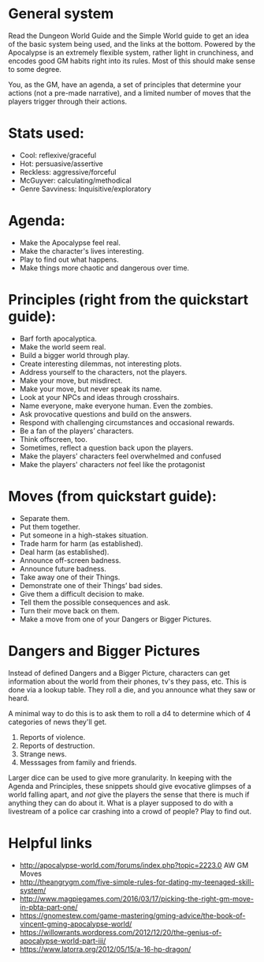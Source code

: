 # General system

Read the Dungeon World Guide and the Simple World guide to get an idea of the
basic system being used, and the links at the bottom. Powered by the Apocalypse
is an extremely flexible system, rather light in crunchiness, and encodes good
GM habits right into its rules. Most of this should make sense to some degree. 

You, as the GM, have an agenda, a set of principles that determine your actions
(not a pre-made narrative), and a limited number of moves that the players
trigger through their actions. 

# Stats used:

- Cool: reflexive/graceful
- Hot: persuasive/assertive
- Reckless: aggressive/forceful
- McGuyver: calculating/methodical
- Genre Savviness: Inquisitive/exploratory

# Agenda:

- Make the Apocalypse feel real.
- Make the character's lives interesting.
- Play to find out what happens.
- Make things more chaotic and dangerous over time.

# Principles (right from the quickstart guide):

- Barf forth apocalyptica.
- Make the world seem real.
- Build a bigger world through play.
- Create interesting dilemmas, not interesting plots.
- Address yourself to the characters, not the players.
- Make your move, but misdirect.
- Make your move, but never speak its name.
- Look at your NPCs and ideas through crosshairs.
- Name everyone, make everyone human. Even the zombies.
- Ask provocative questions and build on the answers.
- Respond with challenging circumstances and occasional rewards.
- Be a fan of the players’ characters.
- Think offscreen, too.
- Sometimes, reflect a question back upon the players.
- Make the players' characters feel overwhelmed and confused
- Make the players' characters *not* feel like the protagonist

# Moves (from quickstart guide):

- Separate them.
- Put them together.
- Put someone in a high-stakes situation.
- Trade harm for harm (as established).
- Deal harm (as established).
- Announce off-screen badness.
- Announce future badness.
- Take away one of their Things.
- Demonstrate one of their Things’ bad sides.
- Give them a difficult decision to make.
- Tell them the possible consequences and ask.
- Turn their move back on them.
- Make a move from one of your Dangers or Bigger Pictures.

# Dangers and Bigger Pictures

Instead of defined Dangers and a Bigger Picture, characters can get information
about the world from their phones, tv's they pass, etc. This is done via a
lookup table. They roll a die, and you announce what they saw or heard.

A minimal way to do this is to ask them to roll a d4 to determine which of 4
categories of news they'll get.

1. Reports of violence.
2. Reports of destruction.
3. Strange news.
4. Messsages from family and friends.

Larger dice can be used to give more granularity. In keeping with the Agenda and
Principles, these snippets should give evocative glimpses of a world falling
apart, and *not* give the players the sense that there is much if anything they
can do about it. What is a player supposed to do with a livestream of a police
car crashing into a crowd of people? Play to find out.

# Helpful links

- http://apocalypse-world.com/forums/index.php?topic=2223.0 AW GM Moves
- http://theangrygm.com/five-simple-rules-for-dating-my-teenaged-skill-system/
- http://www.magpiegames.com/2016/03/17/picking-the-right-gm-move-in-pbta-part-one/
- https://gnomestew.com/game-mastering/gming-advice/the-book-of-vincent-gming-apocalypse-world/
- https://willowrants.wordpress.com/2012/12/20/the-genius-of-apocalypse-world-part-iii/
- https://www.latorra.org/2012/05/15/a-16-hp-dragon/
